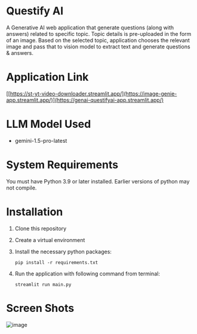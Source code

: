 # Questify AI
A Generative AI web application that generate questions (along with answers) related to specific topic. Topic details is pre-uploaded in the form
of an image. Based on the selected topic, application chooses the relevant image and pass that to vision model to extract text and generate questions & answers.

# Application Link
[[https://st-yt-video-downloader.streamlit.app/](https://image-genie-app.streamlit.app/)](https://genai-questifyai-app.streamlit.app/)

# LLM Model Used
* gemini-1.5-pro-latest

# System Requirements
You must have Python 3.9 or later installed. Earlier versions of python may not compile.

# Installation
1.  Clone this repository
2. Create a virtual environment
3. Install the necessary python packages:

   `pip install -r requirements.txt`
5. Run the application with following command from terminal:

   `streamlit run main.py`

# Screen Shots
![image](https://github.com/mzeeshanaltaf/genai-questifyai-streamlit/assets/154883001/9535f4e2-ba0e-4054-be49-2f51dd6c0769)

